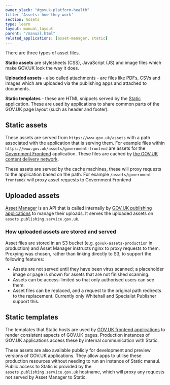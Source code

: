 ```yaml
---
owner_slack: "#govuk-platform-health"
title: 'Assets: how they work'
section: Assets
type: learn
layout: manual_layout
parent: "/manual.html"
related_applications: [asset-manager, static]
---
```


There are three types of asset files.

**Static assets** are stylesheets (CSS), JavaScript (JS) and image files which
make GOV.UK look the way it does.

**Uploaded assets** - also called attachments - are files like PDFs, CSVs and
images which are uploaded via the publishing apps and attached to documents.

**Static templates** - these are HTML snippets served by the [Static](/apps/static.html)
application. These are used by applications to share common parts of the GOV.UK
page layout (such as header and footer).

## Static assets

These assets are served from `https://www.gov.uk/assets` with a path associated
with the application that is serving them. For example files within
`https://www.gov.uk/assets/government-frontend` are assets for the
[Government Frontend](/apps/government-frontend.html) application. These files
are cached by [the GOV.UK content delivery network](cdn.html).

These assets are served by the cache machines, these will proxy requests to
the application based on the path. For example `/assets/government-frontend/`
will proxy asset requests to Government Frontend

## Uploaded assets

[Asset Manager](apps/asset-manager.html) is an API that is called internally
by [GOV.UK publishing applications](/#publishing-apps) to manage
their uploads. It serves the uploaded assets on
`assets.publishing.service.gov.uk`.

### How uploaded assets are stored and served

Asset files are stored in an S3 bucket (e.g. `govuk-assets-production` in
production) and Asset Manager instructs nginx to proxy requests to them.
Proxying was chosen, rather than linking directly to S3, to support the
following features:

- Assets are not served until they have been virus scanned; a placeholder image
  or page is shown for assets that are not finished scanning.
- Assets can be access-limited so that only authorised users can see them.
- Asset files can be replaced, and a request to the original path redirects to
  the replacement. Currently only Whitehall and Specialist Publisher support
  this.

## Static templates

The templates that Static hosts are used by
[GOV.UK frontend applications](/#frontend-apps) to render consistent aspects
of GOV.UK pages. Production instances of GOV.UK applications access these by
internal communication with Static.

These assets are also available publicly for development and preview versions
of GOV.UK applications. They allow apps to utilise these production resources
without needing to run an instance of Static manaul. Public access to Static
is provided by the `assets.publishing.service.gov.uk` hostname, which will
proxy any requests not served by Asset Manager to Static.
